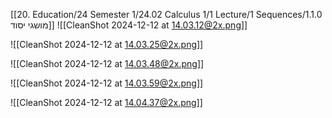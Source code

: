 [[20. Education/24 Semester 1/24.02 Calculus 1/1 Lecture/1 Sequences/1.1.0 מושגי יסוד]]
![[CleanShot 2024-12-12 at 14.03.12@2x.png]]

![[CleanShot 2024-12-12 at 14.03.25@2x.png]]

![[CleanShot 2024-12-12 at 14.03.48@2x.png]]

![[CleanShot 2024-12-12 at 14.03.59@2x.png]]

![[CleanShot 2024-12-12 at 14.04.37@2x.png]]